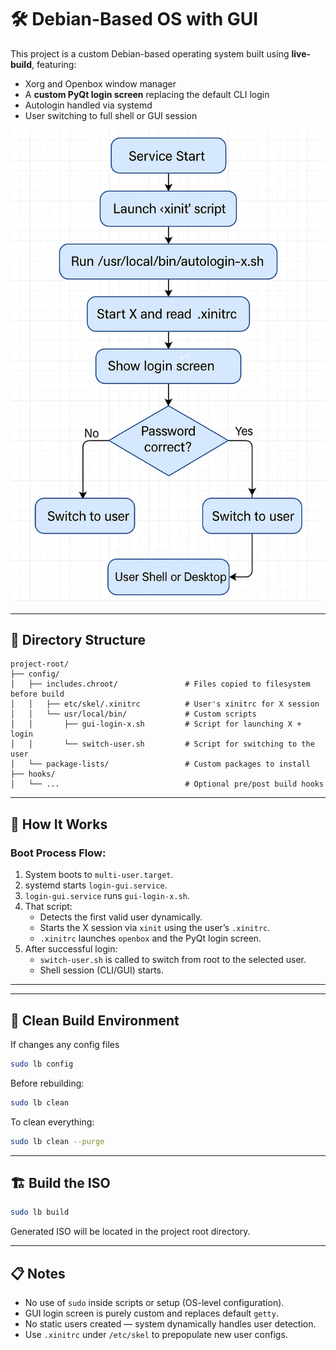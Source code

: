 # 🛠 Debian-Based OS with GUI 

This project is a custom Debian-based operating system built using **live-build**, featuring:
- Xorg and Openbox window manager
- A **custom PyQt login screen** replacing the default CLI login
- Autologin handled via systemd
- User switching to full shell or GUI session

![Alt text](diagram.png)

---

## 📁 Directory Structure

```
project-root/
├── config/
│   ├── includes.chroot/               # Files copied to filesystem before build
│   │   ├── etc/skel/.xinitrc          # User's xinitrc for X session
│   │   └── usr/local/bin/             # Custom scripts
│   │       ├── gui-login-x.sh         # Script for launching X + login
│   │       └── switch-user.sh         # Script for switching to the user
│   └── package-lists/                 # Custom packages to install
├── hooks/
│   └── ...                            # Optional pre/post build hooks
```

---

## 🚀 How It Works

### Boot Process Flow:
1. System boots to `multi-user.target`.
2. systemd starts `login-gui.service`.
3. `login-gui.service` runs `gui-login-x.sh`.
4. That script:
   - Detects the first valid user dynamically.
   - Starts the X session via `xinit` using the user’s `.xinitrc`.
   - `.xinitrc` launches `openbox` and the PyQt login screen.
5. After successful login:
   - `switch-user.sh` is called to switch from root to the selected user.
   - Shell session (CLI/GUI) starts.

---



---

## 🧼 Clean Build Environment
If changes any config files
```bash
sudo lb config
```

Before rebuilding:

```bash
sudo lb clean
```

To clean everything:
```bash
sudo lb clean --purge
```

---

## 🏗 Build the ISO

```bash
sudo lb build
```

Generated ISO will be located in the project root directory.

---

## 📋 Notes

- No use of `sudo` inside scripts or setup (OS-level configuration).
- GUI login screen is purely custom and replaces default `getty`.
- No static users created — system dynamically handles user detection.
- Use `.xinitrc` under `/etc/skel` to prepopulate new user configs.
